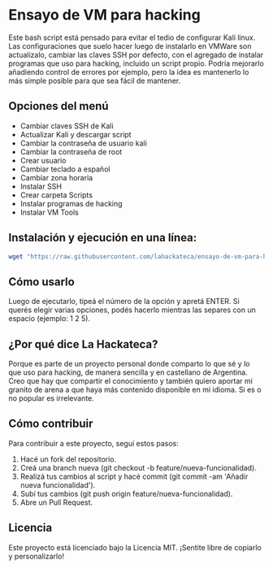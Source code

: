 # Ensayo de VM para hacking

Este bash script está pensado para evitar el tedio de configurar Kali linux. Las configuraciones que suelo hacer luego de instalarlo en VMWare son actualizalo, cambiar las claves SSH por defecto, con el agregado de instalar programas que uso para hacking, incluido un script propio.
Podría mejorarlo añadiendo control de errores por ejemplo, pero la idea es mantenerlo lo más simple posible para que sea fácil de mantener.

## Opciones del menú
- Cambiar claves SSH de Kali
- Actualizar Kali y descargar script
- Cambiar la contraseña de usuario kali
- Cambiar la contraseña de root
- Crear usuario
- Cambiar teclado a español
- Cambiar zona horaria
- Instalar SSH
- Crear carpeta Scripts
- Instalar programas de hacking
- Instalar VM Tools

## Instalación y ejecución en una línea:
```bash
wget "https://raw.githubusercontent.com/lahackateca/ensayo-de-vm-para-hacking/refs/heads/main/ensayo-de-vm-para-hacking.sh" && chmod 700 ensayo-de-vm-para-hacking.sh && sudo ./ensayo-de-vm-para-hacking.sh
```

## Cómo usarlo
Luego de ejecutarlo, tipeá el número de la opción y apretá ENTER. Si querés elegir varias opciones, podés hacerlo mientras las separes con un espacio (ejemplo: 1 2 5).

## ¿Por qué dice La Hackateca?
Porque es parte de un proyecto personal donde comparto lo que sé y lo que uso para hacking, de manera sencilla y en castellano de Argentina. Creo que hay que compartir el conocimiento y también quiero aportar mi granito de arena a que haya más contenido disponible en mi idioma. Si es o no popular es irrelevante.

## Cómo contribuir
Para contribuir a este proyecto, seguí estos pasos:

1. Hacé un fork del repositorio.
2. Creá una branch nueva (git checkout -b feature/nueva-funcionalidad).
3. Realizá tus cambios al script y hacé commit (git commit -am 'Añadir nueva funcionalidad').
4. Subí tus cambios (git push origin feature/nueva-funcionalidad).
5. Abre un Pull Request.

## Licencia
Este proyecto está licenciado bajo la Licencia MIT. ¡Sentite libre de copiarlo y personalizarlo!
